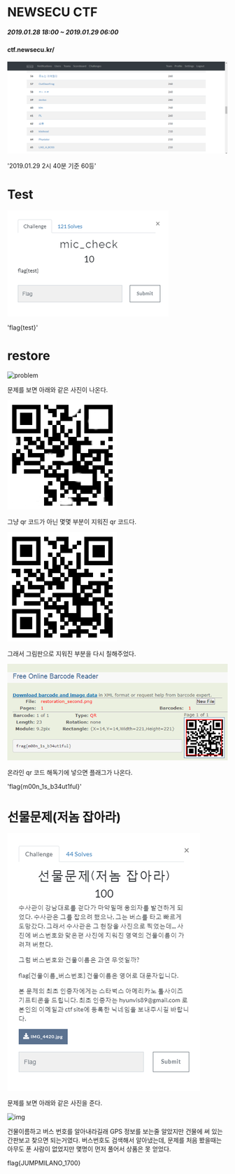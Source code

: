 # NEWSECU CTF <br>
##### 2019.01.28 18:00 ~ 2019.01.29 06:00

#### ctf.newsecu.kr/

![ranking](./ranking.png)

'2019.01.29 2시 40분 기준 60등'

# Test
![test](./Test/20190129_023010.png)

'flag{test}'

# restore
![problem](.MISC/restore/20190129_022131_1.png)

문제를 보면 아래와 같은 사진이 나온다.

![qr](./MISC/restore/restoration_.png)

그냥 qr 코드가 아닌 몇몇 부분이 지워진 qr 코드다.

![second](./MISC/restore/restoration_second.png)

그래서 그림판으로 지워진 부분을 다시 칠해주었다.

![flag](./MISC/restore/20190130_091002.png)

온라인 qr 코드 해독기에 넣으면 플래그가 나온다.

'flag{m00n_1s_b34ut1ful}'

# 선물문제(저놈 잡아라)

![prob](./GIFT/20190129_022752.png)

문제를 보면 아래와 같은 사진을 준다.

![img](./GIFT/IMG_4420.jpg)

건물이름하고 버스 번호를 알아내라길래 GPS 정보를 보는줄 알았지만 건물에 써 있는 간판보고 찾으면 되는거였다.
버스번호도 검색해서 알아냈는데, 문제를 처음 봤을때는 아무도 푼 사람이 없었지만 몇명이 먼저 풀어서 상품은 못 얻었다.

flag{JUMPMILANO_1700}
